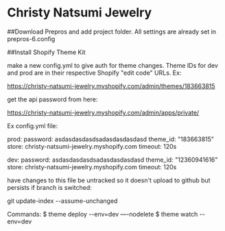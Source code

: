 # Christy Natsumi Jewelry


##Download Prepros and add project folder. All settings are already set in prepros-6.config


##Install Shopify Theme Kit

make a new config.yml to give auth for theme changes. Theme IDs for dev and prod are in their respective Shopify "edit code" URLs. Ex:

https://christy-natsumi-jewelry.myshopify.com/admin/themes/183663815

get the api password from here:

https://christy-natsumi-jewelry.myshopify.com/admin/apps/private/


Ex config.yml file:


prod:
  password: asdasdasdasdsadasdasdasdasd
  theme_id: "183663815"
  store: christy-natsumi-jewelry.myshopify.com
  timeout: 120s

dev:
  password: asdasdasdasdsadasdasdasdasd
  theme_id: "12360941616"
  store: christy-natsumi-jewelry.myshopify.com
  timeout: 120s


have changes to this file be untracked so it doesn't upload to github but persists if branch is switched:

git update-index --assume-unchanged <file>




Commands:
$ theme deploy --env=dev —-nodelete
$ theme watch --env=dev

